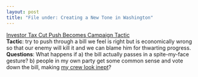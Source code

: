```yaml
---
layout: post
title: "File under: Creating a New Tone in Washington"
---
```




<a href="http://www.washingtonpost.com/wp-dyn/articles/A9150-2002Aug28.html">Investor Tax Cut Push Becomes Campaign Tactic</a><br>
<b>Tactic</b>: try to push through a bill we feel is right but is economically wrong so that our enemy will kill it and we can blame him for thwarting progress.<br>
<b>Questions</b>: What happens if a) the bill actually passes in a spite-my-face gesture? b) people in my own party get some common sense and vote down the bill, making <a href="http://www.washingtonmonthly.com/features/2001/0209.marshall.html">my crew look inept</a>?


